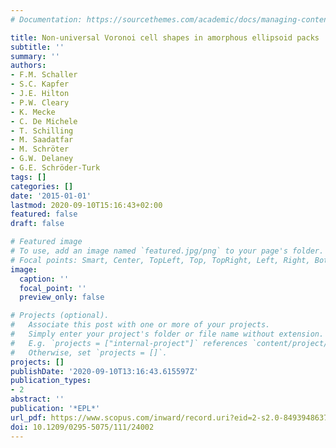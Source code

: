 ```yaml
---
# Documentation: https://sourcethemes.com/academic/docs/managing-content/

title: Non-universal Voronoi cell shapes in amorphous ellipsoid packs
subtitle: ''
summary: ''
authors:
- F.M. Schaller
- S.C. Kapfer
- J.E. Hilton
- P.W. Cleary
- K. Mecke
- C. De Michele
- T. Schilling
- M. Saadatfar
- M. Schröter
- G.W. Delaney
- G.E. Schröder-Turk
tags: []
categories: []
date: '2015-01-01'
lastmod: 2020-09-10T15:16:43+02:00
featured: false
draft: false

# Featured image
# To use, add an image named `featured.jpg/png` to your page's folder.
# Focal points: Smart, Center, TopLeft, Top, TopRight, Left, Right, BottomLeft, Bottom, BottomRight.
image:
  caption: ''
  focal_point: ''
  preview_only: false

# Projects (optional).
#   Associate this post with one or more of your projects.
#   Simply enter your project's folder or file name without extension.
#   E.g. `projects = ["internal-project"]` references `content/project/deep-learning/index.md`.
#   Otherwise, set `projects = []`.
projects: []
publishDate: '2020-09-10T13:16:43.615597Z'
publication_types:
- 2
abstract: ''
publication: '*EPL*'
url_pdf: https://www.scopus.com/inward/record.uri?eid=2-s2.0-84939486373&doi=10.1209%2f0295-5075%2f111%2f24002&partnerID=40&md5=3089658fb9569220054e417a5955509a
doi: 10.1209/0295-5075/111/24002
---
```

